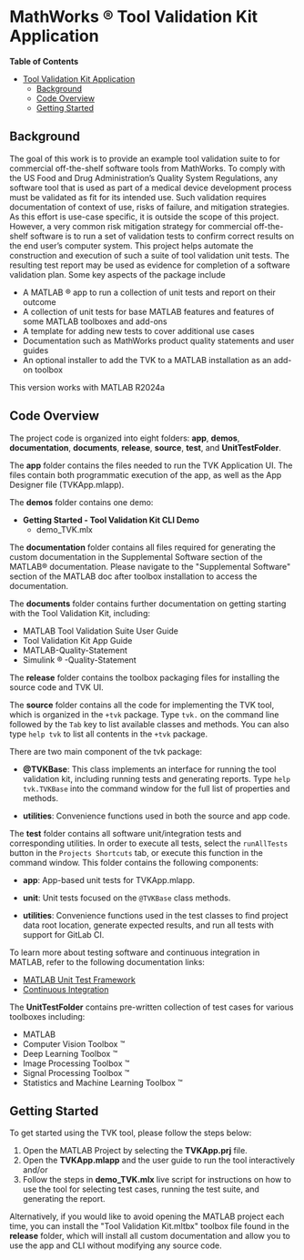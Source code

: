 # MathWorks :registered: Tool Validation Kit Application

**Table of Contents**

- [Tool Validation Kit Application](#tool-validation-kit-application)
  - [Background](#background)
  - [Code Overview](#code-overview)
  - [Getting Started](#getting-started)

## Background

The goal of this work is to provide an example tool validation suite to for commercial off-the-shelf software tools from MathWorks. To comply with the US Food and Drug Administration’s Quality System Regulations, any software tool that is used as part of a medical device development process must be validated as fit for its intended use. Such validation requires documentation of context of use, risks of failure, and mitigation strategies. As this effort is use-case specific, it is outside the scope of this project. However, a very common risk mitigation strategy for commercial off-the-shelf software is to run a set of validation tests to confirm correct results on the end user’s computer system. This project helps automate the construction and execution of such a suite of tool validation unit tests. The resulting test report may be used as evidence for completion of a software validation plan. Some key aspects of the package include
* A MATLAB :registered: app to run a collection of unit tests and report on their outcome
* A collection of unit tests for base MATLAB features and features of some MATLAB toolboxes and add-ons
* A template for adding new tests to cover additional use cases
* Documentation such as MathWorks product quality statements and user guides
* An optional installer to add the TVK to a MATLAB installation as an add-on toolbox

This version works with MATLAB R2024a

## Code Overview

The project code is organized into eight folders: **app**, **demos**, **documentation**,  **documents**, **release**, **source**, **test**, and **UnitTestFolder**.

The **app** folder contains the files needed to run the TVK Application UI. The files contain both programmatic execution of the app, as well as the App Designer file (TVKApp.mlapp).

The **demos** folder contains one demo:

- **Getting Started - Tool Validation Kit CLI Demo**
  - demo_TVK.mlx

The **documentation** folder contains all files required for generating the custom documentation in the Supplemental Software section of the MATLAB:registered: documentation. Please navigate to the "Supplemental Software" section of the MATLAB doc after toolbox installation to access the documentation.

The **documents** folder contains further documentation on getting starting with the Tool Validation Kit, including:

- MATLAB Tool Validation Suite User Guide
- Tool Validation Kit App Guide
- MATLAB-Quality-Statement
- Simulink :registered: -Quality-Statement

The **release** folder contains the toolbox packaging files for installing the source code and TVK UI.

The **source** folder contains all the code for implementing the TVK tool, which is organized in the `+tvk` package. Type `tvk.` on the command line followed by the `Tab` key to list available classes and methods. You can also type `help tvk` to list all contents in the `+tvk` package.

There are two main component of the tvk package:

- **@TVKBase**: This class implements an interface for running the tool validation kit, including running tests and generating reports. Type `help tvk.TVKBase` into the command window for the full list of properties and methods.

- **utilities**: Convenience functions used in both the source and app code.

The **test** folder contains all software unit/integration tests and corresponding utilities. In order to execute all tests, select the `runAllTests` button in the `Projects Shortcuts` tab, or execute this function in the command window. This folder contains the following components:

- **app**: App-based unit tests for TVKApp.mlapp.
  
- **unit**: Unit tests focused on the `@TVKBase` class methods.

- **utilities**: Convenience functions used in the test classes to find project data root location, generate expected results, and run all tests with support for GitLab CI.

To learn more about testing software and continuous integration in MATLAB, refer to the following documentation links:

- [MATLAB Unit Test Framework](https://www.mathworks.com/help/matlab/matlab-unit-test-framework.html)
- [Continuous Integration](https://www.mathworks.com/help/matlab/continuous-integration.html)

The **UnitTestFolder** contains pre-written collection of test cases for various toolboxes including:

- MATLAB
- Computer Vision Toolbox :tm:
- Deep Learning Toolbox :tm:
- Image Processing Toolbox :tm:
- Signal Processing Toolbox :tm:
- Statistics and Machine Learning Toolbox :tm:

## Getting Started

To get started using the TVK tool, please follow the steps below:

1. Open the MATLAB Project by selecting the **TVKApp.prj** file.
2. Open the **TVKApp.mlapp** and the user guide to run the tool interactively and/or
3. Follow the steps in **demo_TVK.mlx** live script for instructions on how to use the tool for selecting test cases, running the test suite, and generating the report.

Alternatively, if you would like to avoid opening the MATLAB project each time, you can install the "Tool Validation Kit.mltbx" toolbox file found in the **release** folder, which will install all custom documentation and allow you to use the app and CLI without modifying any source code.
